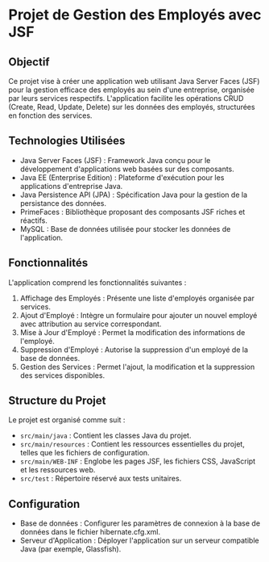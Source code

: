 # Projet de Gestion des Employés avec JSF

## Objectif
Ce projet vise à créer une application web utilisant Java Server Faces (JSF) pour la gestion efficace des employés au sein d'une entreprise, organisée par leurs services respectifs. L'application facilite les opérations CRUD (Create, Read, Update, Delete) sur les données des employés, structurées en fonction des services.

## Technologies Utilisées

- Java Server Faces (JSF) : Framework Java conçu pour le développement d'applications web basées sur des composants.
- Java EE (Enterprise Edition) : Plateforme d'exécution pour les applications d'entreprise Java.
- Java Persistence API (JPA) : Spécification Java pour la gestion de la persistance des données.
- PrimeFaces : Bibliothèque proposant des composants JSF riches et réactifs.
- MySQL : Base de données utilisée pour stocker les données de l'application.


## Fonctionnalités

L'application comprend les fonctionnalités suivantes :

1. Affichage des Employés : Présente une liste d'employés organisée par services.
2. Ajout d'Employé : Intègre un formulaire pour ajouter un nouvel employé avec attribution au service correspondant.
3. Mise à Jour d'Employé : Permet la modification des informations de l'employé.
4. Suppression d'Employé : Autorise la suppression d'un employé de la base de données.
5. Gestion des Services : Permet l'ajout, la modification et la suppression des services disponibles.


## Structure du Projet
Le projet est organisé comme suit :

- `src/main/java` : Contient les classes Java du projet.
- `src/main/resources` : Contient les ressources essentielles du projet, telles que les fichiers de configuration.
- `src/main/WEB-INF` : Englobe les pages JSF, les fichiers CSS, JavaScript et les ressources web.
- `src/test` : Répertoire réservé aux tests unitaires.


## Configuration

- Base de données : Configurer les paramètres de connexion à la base de données dans le fichier hibernate.cfg.xml.
- Serveur d'Application : Déployer l'application sur un serveur compatible Java (par exemple, Glassfish).
